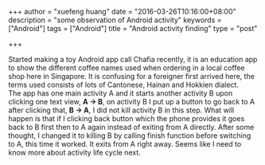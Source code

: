 +++
author = "xuefeng huang"
date = "2016-03-26T10:16:00+08:00"
description = "some observation of Android activity"
keywords = ["Android"]
tags = ["Android"]
title = "Android activity finding"
type = "post"

+++

Started making a toy Android app call Chafia recently, it is an education app to show the different coffee names used when ordering in a local coffee shop here in Singapore. It is confusing for a foreigner first arrived here, the terms used consists of lots of Cantonese, Hainan and Hokkien dialect.  
The app has one main activity A and it starts another activity B upon clicking one text view, **A -> B**, on activity B I put up a button to go back to A after clicking that, **B -> A**, I did not kill activity B in this step. What will happen is that if I clicking back button which the phone provides it goes back to B first then to A again instead of exiting from A directly. After some thought, I changed it to killing B by calling finish function before switching to A, this time it worked. It exits from A right away. Seems like I need to know more about activity life cycle next. 

